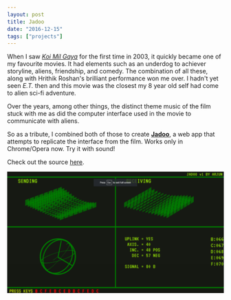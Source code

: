 ```yaml
---
layout: post
title: Jadoo
date: "2016-12-15"
tags: ["projects"]
---
```


When I saw *[Koi Mil Gaya](https://en.wikipedia.org/wiki/Koi..._Mil_Gaya)* for the first time in 2003, it quickly became one of my favourite movies.
It had elements such as an underdog to achiever storyline, aliens, friendship, and comedy.
The combination of all these, along with Hrithik Roshan's brilliant performance won me over.
I hadn't yet seen *E.T.* then and this movie was the closest my 8 year old self had come to alien sci-fi adventure.

Over the years, among other things, the distinct theme music of the film stuck with me as did the computer interface used in the movie to communicate with aliens.

So as a tribute, I combined both of those to create **[Jadoo](http://arjun.ninja/jadoo)**, a web app that attempts to replicate the interface from the film. Works only in Chrome/Opera now. Try it with sound!

Check out the source [here](https://github.com/arjunnn/jadoo).

<a href="http://arjun.ninja/jadoo">![jadoo screenshot](jadoo.png)</a>


